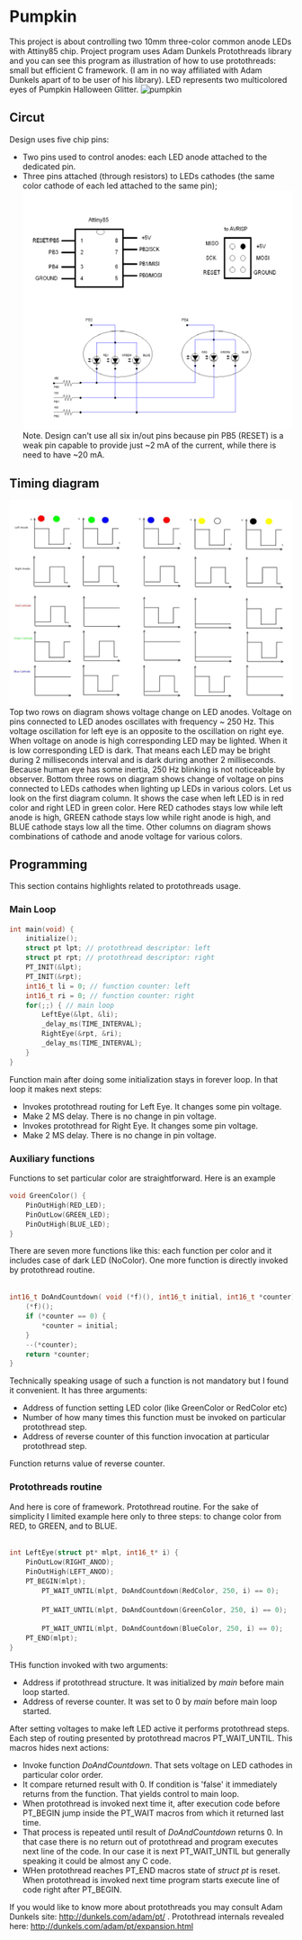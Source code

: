 # Pumpkin

This project is about controlling two 10mm three-color common anode LEDs with Attiny85 chip. 
Project program uses Adam Dunkels Protothreads library and you can see this program as illustration of  how
to use protothreads: small but efficient C framework. (I am in no way affiliated with Adam Dunkels apart of to be 
user of his library). 
LED represents two multicolored eyes of Pumpkin Halloween Glitter.
![pumpkin](./images/ezgif.com-gif-maker.gif)
## Circut 
Design uses five chip pins: 
* Two pins used to control anodes:  each LED anode attached to the dedicated pin.
* Three pins attached (through resistors) to LEDs cathodes (the same color cathode of each led attached to the same pin);
![circut](./images/pumpkin_crop.png)
Note. Design can't use all six in/out pins because pin PB5 (RESET) is
a weak pin capable to provide just ~2 mA of the current, while there is need to have ~20 mA.
## Timing diagram
![timing](./images/pumpkin_diagram.jpeg)
Top two rows on diagram shows voltage change on LED anodes. Voltage on pins connected to LED anodes oscillates with frequency ~ 250 Hz.  This voltage oscillation for left eye is an opposite to the oscillation on right eye. When voltage on anode is high corresponding LED may be lighted. When it is  low corresponding LED is dark. That means each LED may be bright during  2 milliseconds interval and is dark during another 2 milliseconds. Because human eye has some inertia, 250 Hz blinking is not noticeable by observer.
Bottom three rows on diagram shows change of voltage on pins connected to LEDs cathodes when lighting up LEDs in various  colors. Let us look on the first diagram column. It shows the case when left LED is in red color and right LED in green color. Here RED cathodes stays low while left anode is high, GREEN cathode stays low while right anode is high, and BLUE cathode stays low all the time. Other columns on diagram shows combinations of cathode and anode voltage for various colors.
## Programming
This section  contains highlights related to protothreads usage.
### Main Loop
``` C
int main(void) {
	initialize();
	struct pt lpt; // protothread descriptor: left
	struct pt rpt; // protothread descriptor: right
	PT_INIT(&lpt);
	PT_INIT(&rpt);
	int16_t li = 0; // function counter: left
	int16_t ri = 0; // function counter: right
	for(;;) { // main loop
		LeftEye(&lpt, &li);
		_delay_ms(TIME_INTERVAL); 
		RightEye(&rpt, &ri);
		_delay_ms(TIME_INTERVAL); 		
	}
}
```
Function main after doing some initialization stays in forever loop. In that loop it makes next steps:
* Invokes protothread routing for Left Eye. It changes some pin voltage.
* Make 2 MS delay.  There is no change in pin voltage.
* Invokes protothread for Right Eye. It changes some pin voltage.
* Make 2 MS delay.  There is no change in pin voltage.

### Auxiliary functions
Functions to set particular color are straightforward. Here is an example
``` C
void GreenColor() {
	PinOutHigh(RED_LED);
	PinOutLow(GREEN_LED);
	PinOutHigh(BLUE_LED);
}

```
There are seven more functions like this: each function per color and it includes case of dark  LED (NoColor).
One more function is directly invoked by protothread routine.
``` C

int16_t DoAndCountdown( void (*f)(), int16_t initial, int16_t *counter) {
	(*f)();
	if (*counter == 0) {
		*counter = initial;
	}
	--(*counter);
	return *counter;
}
```

 Technically speaking usage of such a function is not mandatory but I found it convenient. It has three arguments:
* Address of function setting LED color (like GreenColor or RedColor etc)
* Number of how many times this function must be invoked on particular protothread step.
* Address of reverse counter of this function invocation at particular protothread step.

Function returns value of reverse counter.

### Protothreads routine

And here is core of framework. Protothread routine. For the sake of simplicity I limited example here only to three steps: to change color from RED, to GREEN, and to BLUE.

``` C

int LeftEye(struct pt* mlpt, int16_t* i) {
	PinOutLow(RIGHT_ANOD);
	PinOutHigh(LEFT_ANOD);
	PT_BEGIN(mlpt); 
		PT_WAIT_UNTIL(mlpt, DoAndCountdown(RedColor, 250, i) == 0);

		PT_WAIT_UNTIL(mlpt, DoAndCountdown(GreenColor, 250, i) == 0);

		PT_WAIT_UNTIL(mlpt, DoAndCountdown(BlueColor, 250, i) == 0);
	PT_END(mlpt);
}

```
THis function invoked with two arguments:
* Address if protothread structure. It was initialized by *main* before main loop started.
* Address of reverse counter. It was set to 0 by *main*  before main loop started.

After setting voltages to make left LED active it performs protothread steps. Each step of routing presented by protothread macros PT_WAIT_UNTIL. This macros hides next actions:
* Invoke function *DoAndCountdown*. That sets voltage on LED cathodes in particular color order. 
* It compare returned result with 0. If condition is 'false' it immediately returns from the function. That yields control to main loop. 
* When protothread is invoked next time it, after execution code before PT_BEGIN jump inside the PT_WAIT macros from which it returned last time.
* That process is repeated until result of *DoAndCountdown* returns 0. In that case there is no return out of protothread and program executes next line of the code. In our case it is next PT_WAIT_UNTIL but generally speaking it could be almost any C code.
* WHen protothread reaches PT_END macros state of *struct* *pt* is reset. When protothread is invoked next time program starts execute line of code right after PT_BEGIN.

If you would like to know more about protothreads you may consult Adam Dunkels site: http://dunkels.com/adam/pt/ . Protothread internals revealed
here: http://dunkels.com/adam/pt/expansion.html




